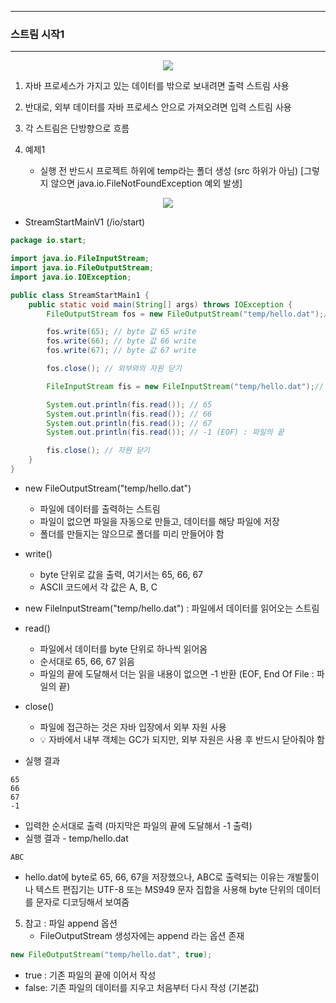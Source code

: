-----
### 스트림 시작1
-----
<div align="center">
<img src="https://github.com/user-attachments/assets/a5b061c4-f6b0-4461-a9dc-d3eabd026c69">
</div>

1. 자바 프로세스가 가지고 있는 데이터를 밖으로 보내려면 출력 스트림 사용
2. 반대로, 외부 데이터를 자바 프로세스 안으로 가져오려면 입력 스트림 사용
3. 각 스트림은 단방향으로 흐름

4. 예제1
   - 실행 전 반드시 프로젝트 하위에 temp라는 폴더 생성 (src 하위가 아님) [그렇지 않으면 java.io.FileNotFoundException 예외 발생]
<div align="center">
<img src="https://github.com/user-attachments/assets/a7f738eb-e4fe-4cec-9886-9179066e6714">
</div>

  - StreamStartMainV1 (/io/start)
```java
package io.start;

import java.io.FileInputStream;
import java.io.FileOutputStream;
import java.io.IOException;

public class StreamStartMain1 {
    public static void main(String[] args) throws IOException {
        FileOutputStream fos = new FileOutputStream("temp/hello.dat");// 자바를 기준으로 밖으로 보내 파일을 만드는 스트림 (파일이 없으면 생성, 파일이 존재하면 지우고, 다시 생성)

        fos.write(65); // byte 값 65 write
        fos.write(66); // byte 값 66 write
        fos.write(67); // byte 값 67 write

        fos.close(); // 외부와의 자원 닫기

        FileInputStream fis = new FileInputStream("temp/hello.dat");// 자바를 기준으로 외부에서 불러와 파일 읽기

        System.out.println(fis.read()); // 65
        System.out.println(fis.read()); // 66
        System.out.println(fis.read()); // 67
        System.out.println(fis.read()); // -1 (EOF) : 파일의 끝

        fis.close(); // 자원 닫기
    }
}
```

  - new FileOutputStream("temp/hello.dat")
    + 파일에 데이터를 출력하는 스트림
    + 파일이 없으면 파일을 자동으로 만들고, 데이터를 해당 파일에 저장
    + 폴더를 만들지는 않으므로 폴더를 미리 만들어야 함

  - write()
    + byte 단위로 값을 출력, 여기서는 65, 66, 67
    + ASCII 코드에서 각 값은 A, B, C

  - new FileInputStream("temp/hello.dat") : 파일에서 데이터를 읽어오는 스트림
  - read()
    + 파일에서 데이터를 byte 단위로 하나씩 읽어옴
    + 순서대로 65, 66, 67 읽음
    + 파일의 끝에 도달해서 더는 읽을 내용이 없으면 -1 반환 (EOF, End Of File : 파일의 끝)

  - close()
    + 파일에 접근하는 것은 자바 입장에서 외부 자원 사용
    + 💡 자바에서 내부 객체는 GC가 되지만, 외부 자원은 사용 후 반드시 닫아줘야 함

  - 실행 결과
```
65
66
67
-1
```
  - 입력한 순서대로 출력 (마지막은 파일의 끝에 도달해서 -1 출력)
  - 실행 결과 - temp/hello.dat
```
ABC
```
  - hello.dat에 byte로 65, 66, 67을 저장했으나, ABC로 출력되는 이유는 개발툴이나 텍스트 편집기는 UTF-8 또는 MS949 문자 집합을 사용해 byte 단위의 데이터를 문자로 디코딩해서 보여줌

5. 참고 : 파일 append 옵션
   - FileOutputStream 생성자에는 append 라는 옵션 존재
```java
new FileOutputStream("temp/hello.dat", true);
```
  - true : 기존 파일의 끝에 이어서 작성
  - false: 기존 파일의 데이터를 지우고 처음부터 다시 작성 (기본값)

